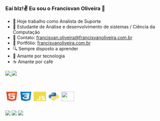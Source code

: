 ### Eai blz!✌️ Eu sou o Francisvan Oliveira 👋


- 🔭 Hoje trabalho como Analista de Suporte
- 🌱 Estudante de Análise e desenvolvimento de sistemas / Ciência da Computação
- 📧 Contato: francisvan.oliveira@francisvanoliveira.com.br
- 📜 Portfólio: <a href="https://francisvanoliveira.com.br/" target="_blank">francisvanoliveira.com.br</a>
- 🔍 Sempre disposto a aprender
- 🤩 Amante por tecnologia
- ☕ Amante por café

<div>
  <a href="https://github.com/francisvanoliveira">
  <img height="180em" src="https://github-readme-stats.vercel.app/api?username=francisvanoliveira&show_icons=true&theme=tokyonight&include_all_commits=true&count_private=true"/>
  <img height="180em" src="https://github-readme-stats.vercel.app/api/top-langs/?username=francisvanoliveira&layout=compact&langs_count=7&theme=tokyonight"/>   
  </a>
</div>
  
 ##
  
 <div style="display: inline_block"><br>
  <img align="center" alt="" height="30" width="40" src="https://raw.githubusercontent.com/devicons/devicon/master/icons/html5/html5-original.svg">
  <img align="center" alt="" height="30" width="40" src="https://raw.githubusercontent.com/devicons/devicon/master/icons/css3/css3-original.svg">
  <img align="center" alt="" height="30" width="40" src="https://raw.githubusercontent.com/devicons/devicon/master/icons/javascript/javascript-plain.svg">
  <img align="center" alt="" height="30" width="40" src="https://raw.githubusercontent.com/devicons/devicon/master/icons/python/python-original.svg">
  <img align="center" alt="" height="30" width="40" src="https://icongr.am/devicon/c-original.svg?size=128&color=currentColor">
</div>
  
 ##
  
<div> 
  <a href="https://instagram.com/francisvan_oliveira" target="_blank"><img src="https://img.shields.io/badge/-Instagram-%23E4405F?style=for-the-badge&logo=instagram&logoColor=white" target="_blank"></a>
  <a href = "mailto:francisvan.oliveira@francisvanoliveira.com"><img src="https://img.shields.io/badge/-Gmail-%23333?style=for-the-badge&logo=gmail&logoColor=white" target="_blank"></a>
  <a href="https://www.linkedin.com/in/francisvan-oliveira-547bab9a/" target="_blank"><img src="https://img.shields.io/badge/-LinkedIn-%230077B5?style=for-the-badge&logo=linkedin&logoColor=white" target="_blank"></a> 
</div>
